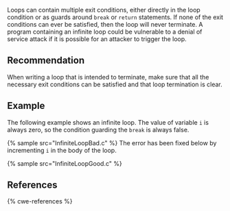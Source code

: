 Loops can contain multiple exit conditions, either directly in the loop condition or as guards around `break` or `return` statements. If none of the exit conditions can ever be satisfied, then the loop will never terminate. A program containing an infinite loop could be vulnerable to a denial of service attack if it is possible for an attacker to trigger the loop.


## Recommendation
When writing a loop that is intended to terminate, make sure that all the necessary exit conditions can be satisfied and that loop termination is clear.


## Example
The following example shows an infinite loop. The value of variable `i` is always zero, so the condition guarding the `break` is always false.

{% sample src="InfiniteLoopBad.c" %}
The error has been fixed below by incrementing `i` in the body of the loop.

{% sample src="InfiniteLoopGood.c" %}

## References
{% cwe-references %}
